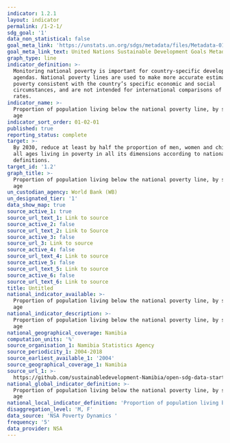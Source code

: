 ```yaml
---
indicator: 1.2.1
layout: indicator
permalink: /1-2-1/
sdg_goal: '1'
data_non_statistical: false
goal_meta_link: 'https://unstats.un.org/sdgs/metadata/files/Metadata-01-02-01.pdf '
goal_meta_link_text: United Nations Sustainable Development Goals Metadata (PDF 98.2 KB)
graph_type: line
indicator_definition: >-
  Monitoring national poverty is important for country-specific development
  agendas. National poverty lines are used to make more accurate estimates of
  poverty consistent with the country’s specific economic and social
  circumstances, and are not intended for international comparisons of poverty
  rates.
indicator_name: >-
  Proportion of population living below the national poverty line, by sex and
  age
indicator_sort_order: 01-02-01
published: true
reporting_status: complete
target: >-
  By 2030, reduce at least by half the proportion of men, women and children of
  all ages living in poverty in all its dimensions according to national
  definitions.
target_id: '1.2'
graph_title: >-
  Proportion of population living below the national poverty line, by sex and
  age
un_custodian_agency: World Bank (WB)
un_designated_tier: '1'
data_show_map: true
source_active_1: true
source_url_text_1: Link to source
source_active_2: false
source_url_text_2: Link to Source
source_active_3: false
source_url_3: Link to source
source_active_4: false
source_url_text_4: Link to source
source_active_5: false
source_url_text_5: Link to source
source_active_6: false
source_url_text_6: Link to source
title: Untitled
national_indicator_available: >-
  Proportion of population living below the national poverty line, by sex and
  age
national_indicator_description: >-
  Proportion of population living below the national poverty line, by sex and
  age
national_geographical_coverage: Namibia
computation_units: '%'
source_organisation_1: Namibia Statistics Agency
source_periodicity_1: 2004-2018
source_earliest_available_1: '2004'
source_geographical_coverage_1: Namibia
source_url_1: >-
  https://github.com/sustainabledevelopment-Namibia/open-sdg-data-starter/blob/develop/data/indicator_1-2-1.csv
national_global_indicator_definition: >-
  Proportion of population living below the national poverty line, by sex and
  age
national_local_indicator_definition: 'Proportion of population living below the national poverty line, by sex '
disaggregation_level: 'M, F'
data_source: 'NSA Poverty Dynamics '
frequency: '5'
data_provider: NSA
---
```

